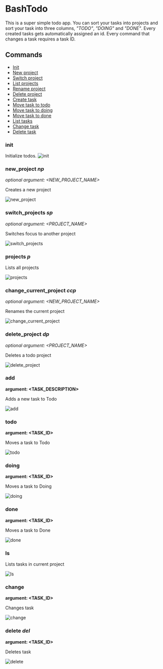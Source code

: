 # BashTodo

This is a super simple todo app. You can sort your tasks into projects and sort your task into three columns, _"TODO"_, _"DOING"_ and _"DONE"_. Every created tasks gets automatically assigned an id. Every command that changes a task requires a task ID.

## Commands

- [Init](#init)
- [New project](#new_project-_np_)
- [Switch project](#switch_projects-_sp_)
- [List projects](#projects-_p_)
- [Rename project](#change_current_project-_ccp_)
- [Delete project](#delete_project-_dp_)
- [Create task](#add)
- [Move task to todo](#todo)
- [Move task to doing](#doing)
- [Move task to done](#done)
- [List tasks](#ls)
- [Change task](#change)
- [Delete task](#delete-_del_)

### **init**

Initialize todos.
![init](./assets/init.gif)

### **new_project** _np_

_optional argument: <NEW_PROJECT_NAME>_

Creates a new project

![new_project](./assets/new_project.gif)

### **switch_projects** _sp_

_optional argument: <PROJECT_NAME>_

Switches focus to another project

![switch_projects](./assets/switch_projects.gif)

### **projects** _p_

Lists all projects

![projects](./assets/projects.gif)

### **change_current_project** _ccp_

_optional argument: <NEW_PROJECT_NAME>_

Renames the current project

![change_current_project](./assets/ccp.gif)

### **delete_project** _dp_

_optional argument: <PROJECT_NAME>_

Deletes a todo project

![delete_project](./assets/delete_project.gif)

### **add**

**argument: <TASK_DESCRIPTION>**

Adds a new task to Todo

![add](./assets/add.gif)

### **todo**

**argument: <TASK_ID>**

Moves a task to Todo

![todo](./assets/todo.gif)

### **doing**

**argument: <TASK_ID>**

Moves a task to Doing

![doing](./assets/doing.gif)

### **done**

**argument: <TASK_ID>**

Moves a task to Done

![done](./assets/done.gif)

### **ls**

Lists tasks in current project

![ls](./assets/ls.gif)

### **change**

**argument: <TASK_ID>**

Changes task

![change](./assets/change.gif)

### **delete** _del_

**argument: <TASK_ID>**

Deletes task

![delete](./assets/del.gif)
